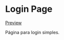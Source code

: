 # Login Page
<p><a href='https://washingtonsilva1.github.io/telalogin/'>Preview<a/></p>
<p>Página para login simples.</p>
